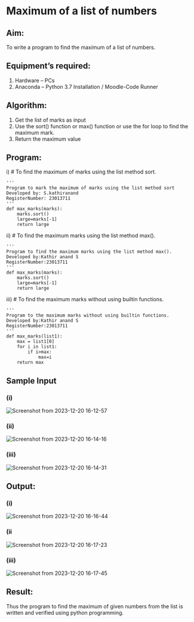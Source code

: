 #  Maximum of a list of numbers
## Aim:
To write a program to find the maximum of a list of numbers.
## Equipment’s required:
1.	Hardware – PCs
2.	Anaconda – Python 3.7 Installation / Moodle-Code Runner
## Algorithm:
1.	Get the list of marks as input
2.	Use the sort() function or max() function or use the for loop to find the maximum mark.
3.	Return the maximum value
## Program:

i)	# To find the maximum of marks using the list method sort.
```
''' 
Program to mark the maximum of marks using the list method sort
Developed by: S.kathiranand
RegisterNumber: 23013711
'''
def max_marks(marks):
    marks.sort()
    large=marks[-1]
    return large
```

ii)	# To find the maximum marks using the list method max().
```
''' 
Program to find the maximum marks using the list method max().
Developed by:Kathir anand S
RegisterNumber:23013711 
'''
def max_marks(marks):
    marks.sort()
    large=marks[-1]
    return large
```

iii) # To find the maximum marks without using builtin functions.
```
''' 
Program to the maximum marks without using builtin functions.
Developed by:Kathir anand S 
RegisterNumber:23013711 
'''
def max_marks(list1):
    max = list1[0]
    for i in list1:
        if i>max:
            max=i
    return max
```
## Sample Input 
### (i)
![Screenshot from 2023-12-20 16-12-57](https://github.com/Skathiranand/FindMaximum/assets/147141136/c3bca55b-5d65-4a1c-8f29-a034698b74c1)

### (ii)
![Screenshot from 2023-12-20 16-14-16](https://github.com/Skathiranand/FindMaximum/assets/147141136/98fdf4e6-204e-41c9-9680-7b1c2bf8dd48)

### (iii)
![Screenshot from 2023-12-20 16-14-31](https://github.com/Skathiranand/FindMaximum/assets/147141136/00cae9ca-7edd-408b-9d19-ce2f7d393aeb)

## Output:
### (i)
![Screenshot from 2023-12-20 16-16-44](https://github.com/Skathiranand/FindMaximum/assets/147141136/c1d49ba5-0eb8-47cf-bf53-54495961264e)

### (ii
![Screenshot from 2023-12-20 16-17-23](https://github.com/Skathiranand/FindMaximum/assets/147141136/23d2fc45-ffab-4065-9743-cb13362f4501)

### (iii)
![Screenshot from 2023-12-20 16-17-45](https://github.com/Skathiranand/FindMaximum/assets/147141136/253a9201-89cb-44e0-9675-89d1c0d923a0)

## Result:

Thus the program to find the maximum of given numbers from the list is written and verified using python programming.
